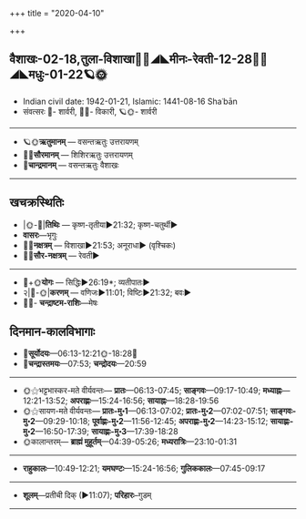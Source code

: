 +++
title = "2020-04-10"

+++
## वैशाखः-02-18,तुला-विशाखा🌛🌌◢◣मीनः-रेवती-12-28🌌🌞◢◣मधुः-01-22🪐🌞
- Indian civil date: 1942-01-21, Islamic: 1441-08-16 Shaʿbān
- संवत्सरः 🌛- शार्वरी, 🌌🌞- विकारी, 🪐🌞- शार्वरी
___________________
- 🪐🌞**ऋतुमानम्** — वसन्तऋतुः उत्तरायणम्
- 🌌🌞**सौरमानम्** — शिशिरऋतुः उत्तरायणम्
- 🌛**चान्द्रमानम्** — वसन्तऋतुः वैशाखः
___________________


## खचक्रस्थितिः
- |🌞-🌛|**तिथिः** — कृष्ण-तृतीया►21:32; कृष्ण-चतुर्थी►  
- **वासरः**—भृगुः  
- 🌌🌛**नक्षत्रम्** — विशाखा►21:53; अनूराधा► (वृश्चिकः)  
- 🌌🌞**सौर-नक्षत्रम्** — रेवती►  
___________________
- 🌛+🌞**योगः** — सिद्धिः►26:19*; व्यतीपातः►  
- २|🌛-🌞|**करणम्** — वणिजः►11:01; विष्टिः►21:32; बवः►  
- 🌌🌛- **चन्द्राष्टम-राशिः**—मेषः  


## दिनमान-कालविभागाः
- 🌅**सूर्योदयः**—06:13-12:21🌞️-18:28🌇  
- 🌛**चन्द्रास्तमयः**—07:53; **चन्द्रोदयः**—20:59  
___________________
- 🌞⚝भट्टभास्कर-मते वीर्यवन्तः— **प्रातः**—06:13-07:45; **साङ्गवः**—09:17-10:49; **मध्याह्नः**—12:21-13:52; **अपराह्णः**—15:24-16:56; **सायाह्नः**—18:28-19:56  
- 🌞⚝सायण-मते वीर्यवन्तः— **प्रातः-मु॰1**—06:13-07:02; **प्रातः-मु॰2**—07:02-07:51; **साङ्गवः-मु॰2**—09:29-10:18; **पूर्वाह्णः-मु॰2**—11:56-12:45; **अपराह्णः-मु॰2**—14:23-15:12; **सायाह्णः-मु॰2**—16:50-17:39; **सायाह्णः-मु॰3**—17:39-18:28  
- 🌞कालान्तरम्— **ब्राह्मं मुहूर्तम्**—04:39-05:26; **मध्यरात्रिः**—23:10-01:31  
___________________
- **राहुकालः**—10:49-12:21; **यमघण्टः**—15:24-16:56; **गुलिककालः**—07:45-09:17  
___________________
- **शूलम्**—प्रतीची दिक् (►11:07); **परिहारः**–गुडम्  
___________________
